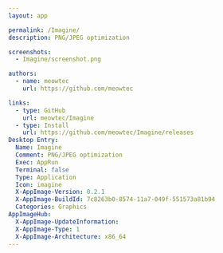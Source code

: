 ```yaml
---
layout: app

permalink: /Imagine/
description: PNG/JPEG optimization

screenshots:
  - Imagine/screenshot.png

authors:
  - name: meowtec
    url: https://github.com/meowtec

links:
  - type: GitHub
    url: meowtec/Imagine
  - type: Install
    url: https://github.com/meowtec/Imagine/releases
Desktop Entry:
  Name: Imagine
  Comment: PNG/JPEG optimization
  Exec: AppRun
  Terminal: false
  Type: Application
  Icon: imagine
  X-AppImage-Version: 0.2.1
  X-AppImage-BuildId: 7c8263b0-8574-11a7-049f-551573a81b94
  Categories: Graphics
AppImageHub:
  X-AppImage-UpdateInformation: 
  X-AppImage-Type: 1
  X-AppImage-Architecture: x86_64
---
```

